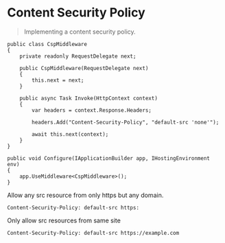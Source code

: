 # Content Security Policy

> Implementing a content security policy.

```
public class CspMiddleware  
{
    private readonly RequestDelegate next;

    public CspMiddleware(RequestDelegate next)
    {
        this.next = next;
    }

    public async Task Invoke(HttpContext context)
    {
        var headers = context.Response.Headers;

        headers.Add("Content-Security-Policy", "default-src 'none'");

        await this.next(context);
    }
}
```

```
public void Configure(IApplicationBuilder app, IHostingEnvironment env)
{
    app.UseMiddleware<CspMiddleware>();
}
```

Allow any src resource from only https but any domain.
```
Content-Security-Policy: default-src https:
```

Only allow src resources from same site 
```
Content-Security-Policy: default-src https://example.com
```